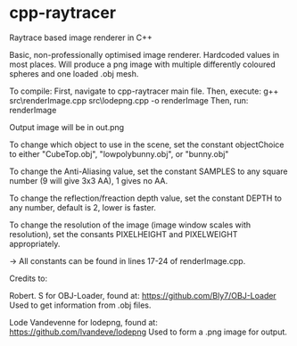# cpp-raytracer
Raytrace based image renderer in C++

Basic, non-professionally optimised image renderer.
Hardcoded values in most places.
Will produce a png image with multiple differently coloured spheres and one loaded .obj mesh.

To compile:
  First, navigate to cpp-raytracer main file.
  Then, execute: g++ src\renderImage.cpp src\lodepng.cpp -o renderImage
  Then, run: renderImage
  
Output image will be in out.png
  
To change which object to use in the scene, set the constant objectChoice to either "CubeTop.obj", "lowpolybunny.obj", or "bunny.obj"

To change the Anti-Aliasing value, set the constant SAMPLES to any square number (9 will give 3x3 AA), 1 gives no AA.

To change the reflection/freaction depth value, set the constant DEPTH to any number, default is 2, lower is faster.

To change the resolution of the image (image window scales with resolution), set the consants PIXELHEIGHT and PIXELWEIGHT appropriately.

-> All constants can be found in lines 17-24 of renderImage.cpp.

Credits to:

Robert. S for OBJ-Loader, found at: https://github.com/Bly7/OBJ-Loader
Used to get information from .obj files.

Lode Vandevenne for lodepng, found at: https://github.com/lvandeve/lodepng
Used to form a .png image for output.
